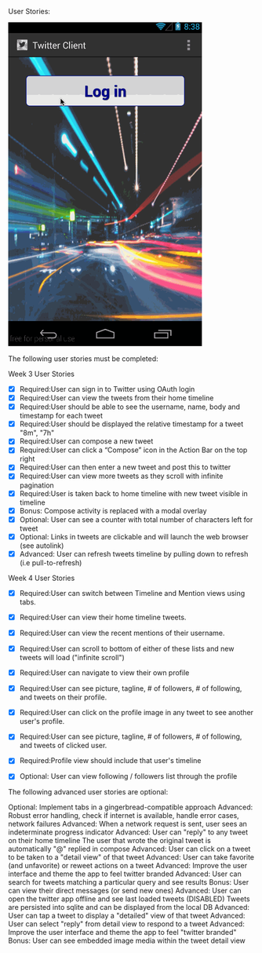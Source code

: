 User Stories:

![Video Walkthrough](twitter_client.gif)

The following user stories must be completed:

Week 3 User Stories
* [x] Required:User can sign in to Twitter using OAuth login
* [x] Required:User can view the tweets from their home timeline
* [x] Required:User should be able to see the username, name, body and timestamp for each tweet
* [x] Required:User should be displayed the relative timestamp for a tweet "8m", "7h"
* [x] Required:User can compose a new tweet
* [x] Required:User can click a “Compose” icon in the Action Bar on the top right
* [x] Required:User can then enter a new tweet and post this to twitter
* [x] Required:User can view more tweets as they scroll with infinite pagination
* [x] Required:User is taken back to home timeline with new tweet visible in timeline
* [x] Bonus: Compose activity is replaced with a modal overlay
* [x] Optional: User can see a counter with total number of characters left for tweet
* [x] Optional: Links in tweets are clickable and will launch the web browser (see autolink)
* [x] Advanced: User can refresh tweets timeline by pulling down to refresh (i.e pull-to-refresh)
	
Week 4 User Stories
* [x] Required:User can switch between Timeline and Mention views using tabs.
* [x] Required:User can view their home timeline tweets.
* [x] Required:User can view the recent mentions of their username.
* [x] Required:User can scroll to bottom of either of these lists and new tweets will load ("infinite scroll")
* [x] Required:User can navigate to view their own profile
* [x] Required:User can see picture, tagline, # of followers, # of following, and tweets on their profile.
* [x] Required:User can click on the profile image in any tweet to see another user's profile.
* [x] Required:User can see picture, tagline, # of followers, # of following, and tweets of clicked user.
* [x] Required:Profile view should include that user's timeline
* [x] Optional: User can view following / followers list through the profile


The following advanced user stories are optional:

Optional: Implement tabs in a gingerbread-compatible approach
Advanced: Robust error handling, check if internet is available, handle error cases, network failures
Advanced: When a network request is sent, user sees an indeterminate progress indicator
Advanced: User can "reply" to any tweet on their home timeline
The user that wrote the original tweet is automatically "@" replied in compose
Advanced: User can click on a tweet to be taken to a "detail view" of that tweet
Advanced: User can take favorite (and unfavorite) or reweet actions on a tweet
Advanced: Improve the user interface and theme the app to feel twitter branded
Advanced: User can search for tweets matching a particular query and see results
Bonus: User can view their direct messages (or send new ones)
Advanced: User can open the twitter app offline and see last loaded tweets (DISABLED)
	Tweets are persisted into sqlite and can be displayed from the local DB
Advanced: User can tap a tweet to display a "detailed" view of that tweet
Advanced: User can select "reply" from detail view to respond to a tweet
Advanced: Improve the user interface and theme the app to feel "twitter branded"
Bonus: User can see embedded image media within the tweet detail view
